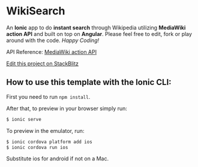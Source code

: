 # WikiSearch

An **Ionic** app to do **instant search** through Wikipedia utilizing **MediaWiki action API** and built on top on **Angular**. Please feel free to edit, fork or play around with the code. *Happy Coding!*

API Reference: [MediaWiki action API](https://www.mediawiki.org/wiki/API:Main_page)

[Edit this project on StackBlitz](https://stackblitz.com/edit/ionic-wuaxml)

## How to use this template with the Ionic CLI:

First you need to run `npm install`.

After that, to preview in your browser simply run:

```bash
$ ionic serve
```

To preview in the emulator, run:

```bash
$ ionic cordova platform add ios
$ ionic cordova run ios
```

Substitute ios for android if not on a Mac.

